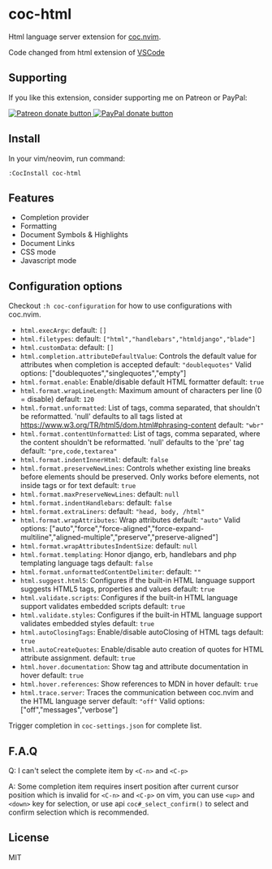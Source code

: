# coc-html

Html language server extension for [coc.nvim](https://github.com/neoclide/coc.nvim).

Code changed from html extension of [VSCode](https://github.com/Microsoft/vscode/tree/master/extensions/html-language-features)

## Supporting

If you like this extension, consider supporting me on Patreon or PayPal:

<a href="https://www.patreon.com/chemzqm"><img src="https://c5.patreon.com/external/logo/become_a_patron_button.png" alt="Patreon donate button" /> </a>
<a href="https://www.paypal.com/paypalme/chezqm"><img src="https://werwolv.net/assets/paypal_banner.png" alt="PayPal donate button" /> </a>

## Install

In your vim/neovim, run command:

```
:CocInstall coc-html
```

## Features

- Completion provider
- Formatting
- Document Symbols & Highlights
- Document Links
- CSS mode
- Javascript mode

## Configuration options

Checkout `:h coc-configuration` for how to use configurations with coc.nvim.

- `html.execArgv`:  default: `[]`
- `html.filetypes`:  default: `["html","handlebars","htmldjango","blade"]`
- `html.customData`:  default: `[]`
- `html.completion.attributeDefaultValue`: Controls the default value for attributes when completion is accepted  default: `"doublequotes"`
    Valid options: ["doublequotes","singlequotes","empty"]
- `html.format.enable`: Enable/disable default HTML formatter  default: `true`
- `html.format.wrapLineLength`: Maximum amount of characters per line (0 = disable)  default: `120`
- `html.format.unformatted`: List of tags, comma separated, that shouldn't be reformatted. 'null' defaults to all tags listed at https://www.w3.org/TR/html5/dom.html#phrasing-content  default: `"wbr"`
- `html.format.contentUnformatted`: List of tags, comma separated, where the content shouldn't be reformatted. 'null' defaults to the 'pre' tag  default: `"pre,code,textarea"`
- `html.format.indentInnerHtml`:  default: `false`
- `html.format.preserveNewLines`: Controls whether existing line breaks before elements should be preserved. Only works before elements, not inside tags or for text  default: `true`
- `html.format.maxPreserveNewLines`:  default: `null`
- `html.format.indentHandlebars`:  default: `false`
- `html.format.extraLiners`:  default: `"head, body, /html"`
- `html.format.wrapAttributes`: Wrap attributes  default: `"auto"`
    Valid options: ["auto","force","force-aligned","force-expand-multiline","aligned-multiple","preserve","preserve-aligned"]
- `html.format.wrapAttributesIndentSize`:  default: `null`
- `html.format.templating`: Honor django, erb, handlebars and php templating language tags  default: `false`
- `html.format.unformattedContentDelimiter`:  default: `""`
- `html.suggest.html5`: Configures if the built-in HTML language support suggests HTML5 tags, properties and values  default: `true`
- `html.validate.scripts`: Configures if the built-in HTML language support validates embedded scripts  default: `true`
- `html.validate.styles`: Configures if the built-in HTML language support validates embedded styles  default: `true`
- `html.autoClosingTags`: Enable/disable autoClosing of HTML tags  default: `true`
- `html.autoCreateQuotes`: Enable/disable auto creation of quotes for HTML attribute assignment.  default: `true`
- `html.hover.documentation`: Show tag and attribute documentation in hover  default: `true`
- `html.hover.references`: Show references to MDN in hover  default: `true`
- `html.trace.server`: Traces the communication between coc.nvim and the HTML language server  default: `"off"`
    Valid options: ["off","messages","verbose"]

Trigger completion in `coc-settings.json` for complete list.

## F.A.Q

Q: I can't select the complete item by `<C-n>` and `<C-p>`

A: Some completion item requires insert position after current cursor position
which is invalid for `<C-n>` and `<C-p>` on vim, you can use `<up>` and `<down>`
key for selection, or use api `coc#_select_confirm()` to select and confirm
selection which is recommended.

## License

MIT
